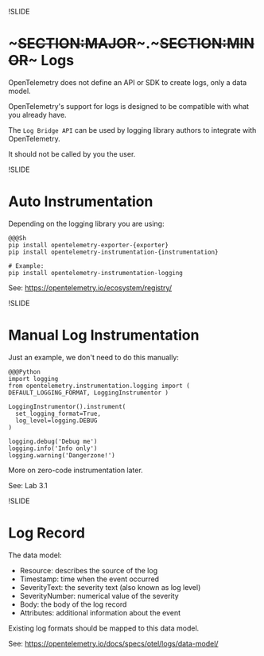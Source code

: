 !SLIDE

# ~~~SECTION:MAJOR~~~.~~~SECTION:MINOR~~~ Logs

OpenTelemetry does not define an API or SDK to create logs, only a data model.

OpenTelemetry's support for logs is designed to be compatible with what you already have.

The `Log Bridge API` can be used by logging library authors to integrate with OpenTelemetry.

It should not be called by you the user.

!SLIDE

# Auto Instrumentation

Depending on the logging library you are using:

    @@@Sh
    pip install opentelemetry-exporter-{exporter}
    pip install opentelemetry-instrumentation-{instrumentation}

    # Example:
    pip install opentelemetry-instrumentation-logging

See: https://opentelemetry.io/ecosystem/registry/

!SLIDE

# Manual Log Instrumentation

Just an example, we don't need to do this manually:

    @@@Python
    import logging
    from opentelemetry.instrumentation.logging import (
    DEFAULT_LOGGING_FORMAT, LoggingInstrumentor )

    LoggingInstrumentor().instrument(
      set_logging_format=True,
      log_level=logging.DEBUG
    )

    logging.debug('Debug me')
    logging.info('Info only')
    logging.warning('Dangerzone!')

More on zero-code instrumentation later.

See: Lab 3.1

!SLIDE

# Log Record

The data model:

* Resource: describes the source of the log
* Timestamp: time when the event occurred
* SeverityText: the severity text (also known as log level)
* SeverityNumber: numerical value of the severity
* Body: the body of the log record
* Attributes: additional information about the event

Existing log formats should be mapped to this data model.

See: https://opentelemetry.io/docs/specs/otel/logs/data-model/
